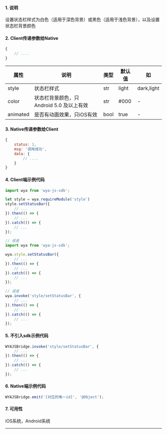 #### 1. 说明

设置状态栏样式为白色（适用于深色背景）或黑色（适用于浅色背景），以及设置状态栏背景颜色

#### 2. Client传递参数给Native

```javascript
{
	// ....
}
```

属性 | 说明 | 类型 | 默认值 | 如
---|---|---|---|---
style | 状态栏样式 | str | light | dark,light
color | 状态栏背景颜色，只 Android 5.0 及以上有效 | str | #000 | -
animated | 是否有动画效果，只iOS有效 | bool | true | -


#### 3. Native传递参数给Client

```javascript
{
	status: 1,
	msg: '调用成功',
	data: {
		// ....
	}
}
```


#### 4. Client端示例代码

```javascript
import wya from 'wya-js-sdk';

let style = wya.requireModule('style')
style.setStatusBar({
	// ...
}).then(() => {
	// ...
}).catch(() => {
	// ...
});

// 或者
import wya from 'wya-js-sdk';

wya.style.setStatusBar({
	// ...
}).then(() => {
	// ...
}).catch(() => {
	// ...
});

// 或者
wya.invoke('style/setStatusBar', {
	// ...
}).then(() => {
	// ...
}).catch(() => {
	// ...
});
```

#### 5. 不引入sdk示例代码

```javascript
WYAJSBridge.invoke('style/setStatusBar', {
	// ...
}).then(() => {
	// ...
}).catch(() => {
	// ...
});
```

#### 6. Native端示例代码

```javascript
WYAJSBridge.emit('[对应的唯一id]', '@Object');
```

#### 7. 可用性

iOS系统，Android系统

---------

